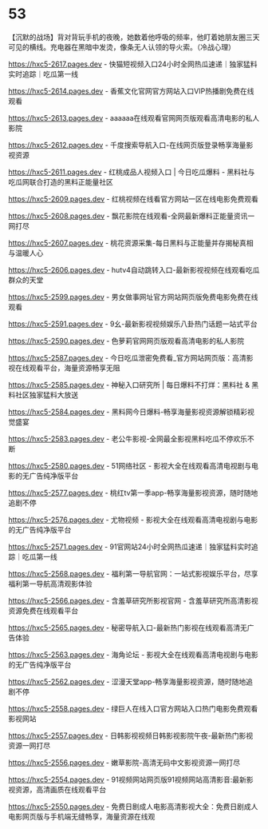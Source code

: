 # 53
【沉默的战场】背对背玩手机的夜晚，她数着他呼吸的频率，他盯着她朋友圈三天可见的横线。充电器在黑暗中发烫，像条无人认领的导火索。（冷战心理）

https://hxc5-2617.pages.dev - 快猫短视频入口24小时全网热瓜速递｜独家猛料实时追踪｜吃瓜第一线

https://hxc5-2614.pages.dev - 香蕉文化官网官方网站入口VIP热播剧免费在线观看

https://hxc5-2613.pages.dev - aaaaaa在线观看官网网页版观看高清电影的私人影院

https://hxc5-2612.pages.dev - 千度搜索导航入口-在线网页版登录畅享海量影视资源

https://hxc5-2611.pages.dev - 红桃成品人视频入口 | 今日吃瓜爆料 - 黑料社与吃瓜网联合打造的黑料正能量社区

https://hxc5-2609.pages.dev - 红桃视频在线看官方网站一区在线电影免费观看

https://hxc5-2608.pages.dev - 飘花影院在线观看-全网最新爆料正能量资讯一网打尽

https://hxc5-2607.pages.dev - 桃花资源采集-每日黑料与正能量并存揭秘真相与温暖人心

https://hxc5-2606.pages.dev - hutv4自动跳转入口-最新影视视频在线观看吃瓜群众的天堂

https://hxc5-2599.pages.dev - 男女做事网址官方网站网页版免费电影免费在线观看

https://hxc5-2591.pages.dev - 9幺-最新影视视频娱乐八卦热门话题一站式平台

https://hxc5-2590.pages.dev - 色萝莉官网网页版观看高清电影的私人影院

https://hxc5-2587.pages.dev - 今日吃瓜泄密免费看_官方网站网页版：高清影视在线观看平台，海量资源畅享无阻

https://hxc5-2585.pages.dev - 神秘入口研究所 | 每日爆料不打烊：黑料社 & 黑料社区独家猛料大放送

https://hxc5-2584.pages.dev - 黑料网今日爆料-畅享海量影视资源解锁精彩视觉盛宴

https://hxc5-2583.pages.dev - 老公牛影视-全网最全影视黑料吃瓜不停欢乐不断

https://hxc5-2580.pages.dev - 51网络社区 - 影视大全在线观看高清电视剧与电影的无广告纯净版平台

https://hxc5-2577.pages.dev - 桃红tv第一季app-畅享海量影视资源，随时随地追剧不停

https://hxc5-2576.pages.dev - 尤物视频 - 影视大全在线观看高清电视剧与电影的无广告纯净版平台

https://hxc5-2571.pages.dev - 91官网站24小时全网热瓜速递｜独家猛料实时追踪｜吃瓜第一线

https://hxc5-2568.pages.dev - 福利第一导航官网：一站式影视娱乐平台，尽享福利第一导航高清观影体验

https://hxc5-2566.pages.dev - 含羞草研究所影视官网 - 含羞草研究所高清影视资源免费在线观看平台

https://hxc5-2565.pages.dev - 秘密导航入口-最新热门影视在线观看高清无广告体验

https://hxc5-2563.pages.dev - 海角论坛 - 影视大全在线观看高清电视剧与电影的无广告纯净版平台

https://hxc5-2562.pages.dev - 涩漫天堂app-畅享海量影视资源，随时随地追剧不停

https://hxc5-2558.pages.dev - 绿巨人在线入口官方网站入口热门电影免费观看影视网站

https://hxc5-2557.pages.dev - 日韩影视视频日韩影视影院午夜-最新热门影视资源一网打尽

https://hxc5-2556.pages.dev - 嫩草影院-高清无码中文影视资源一网打尽

https://hxc5-2554.pages.dev - 91视频网站网页版91视频网站高清影音:最新影视资源，高清画质在线观看平台

https://hxc5-2550.pages.dev - 免费日剧成人电影高清影视大全：免费日剧成人电影网页版与手机端无缝畅享，海量资源在线观
